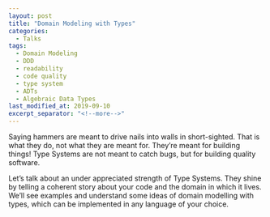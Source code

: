 ```yaml
---
layout: post
title: "Domain Modeling with Types"
categories:
  - Talks
tags:
  - Domain Modeling
  - DDD
  - readability
  - code quality
  - type system
  - ADTs
  - Algebraic Data Types
last_modified_at: 2019-09-10
excerpt_separator: "<!--more-->"
---
```


Saying hammers are meant to drive nails into walls in short-sighted. That is what they do, not what they are meant for. They’re meant for building things! Type Systems are not meant to catch bugs, but for building quality software.

Let’s talk about an under appreciated strength of Type Systems. They shine by telling a coherent story about your code and the domain in which it lives. We’ll see examples and understand some ideas of domain modelling with types, which can be implemented in any language of your choice.